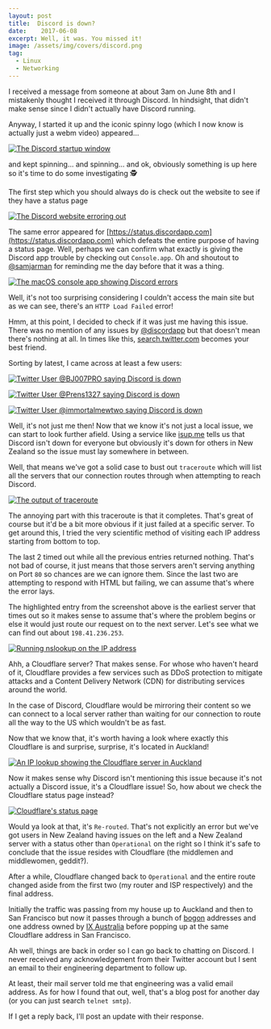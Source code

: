 ```yaml
---
layout: post
title:  Discord is down?
date:    2017-06-08
excerpt: Well, it was. You missed it!
image: /assets/img/covers/discord.png
tag:
  - Linux
  - Networking
---
```


I received a message from someone at about 3am on June 8th and I mistakenly thought I received it through Discord. In hindsight, that didn't make sense since I didn't actually have Discord running.

Anyway, I started it up and the iconic spinny logo (which I now know is actually just a webm video) appeared...

[![The Discord startup window][1]][1]

[1]: /assets/img/discord/startup.png

and kept spinning... and spinning... and ok, obviously something is up here so it's time to do some investigating 🕵️

The first step which you should always do is check out the website to see if they have a status page

[![The Discord website erroring out][2]][2]

[2]: /assets/img/discord/site.png

The same error appeared for [https://status.discordapp.com](https://status.discordapp.com) which defeats the entire purpose of having a status page. Well, perhaps we can confirm what exactly is giving the Discord app trouble by checking out `Console.app`. Oh and shoutout to [@samjarman](https://twitter.com/samjarman) for reminding me the day before that it was a thing.

[![The macOS console app showing Discord errors][3]][3]

[3]: /assets/img/discord/console.png

Well, it's not too surprising considering I couldn't access the main site but as we can see, there's an `HTTP Load Failed` error!

Hmm, at this point, I decided to check if it was just me having this issue. There was no mention of any issues by [@discordapp](https://twitter.com/discordapp) but that doesn't mean there's nothing at all. In times like this, [search.twitter.com](https://search.twitter.com) becomes your best friend.

Sorting by latest, I came across at least a few users:

[![Twitter User @BJ007PRO saying Discord is down][4]][4]

[4]: /assets/img/discord/tweet1.png

[![Twitter User @Prens1327 saying Discord is down][5]][5]

[5]: /assets/img/discord/tweet2.png

[![Twitter User @immortalmewtwo saying Discord is down][6]][6]

[6]: /assets/img/discord/tweet3.png

Well, it's not just me then! Now that we know it's not just a local issue, we can start to look further afield. Using a service like [isup.me](https://isup.me) tells us that Discord isn't down for everyone but obviously it's down for others in New Zealand so the issue must lay somewhere in between.

Well, that means we've got a solid case to bust out `traceroute` which will list all the servers that our connection routes through when attempting to reach Discord.

[![The output of traceroute][7]][7]

[7]: /assets/img/discord/traceroute.png

The annoying part with this traceroute is that it completes. That's great of course but it'd be a bit more obvious if it just failed at a specific server. To get around this, I tried the very scientific method of visiting each IP address starting from bottom to top.

The last 2 timed out while all the previous entries returned nothing. That's not bad of course, it just means that those servers aren't serving anything on Port `80` so chances are we can ignore them. Since the last two are attempting to respond with HTML but failing, we can assume that's where the error lays.

The highlighted entry from the screenshot above is the earliest server that times out so it makes sense to assume that's where the problem begins or else it would just route our request on to the next server. Let's see what we can find out about `198.41.236.253`.

[![Running nslookup on the IP address][8]][8]

[8]: /assets/img/discord/nslookup.png

Ahh, a Cloudflare server? That makes sense. For whose who haven't heard of it, Cloudflare provides a few services such as DDoS protection to mitigate attacks and a Content Delivery Network (CDN) for distributing services around the world.

In the case of Discord, Cloudflare would be mirroring their content so we can connect to a local server rather than waiting for our connection to route all the way to the US which wouldn't be as fast.

Now that we know that, it's worth having a look where exactly this Cloudflare is and surprise, surprise, it's located in Auckland!

[![An IP lookup showing the Cloudflare server in Auckland][9]][9]

[9]: /assets/img/discord/location.png

Now it makes sense why Discord isn't mentioning this issue because it's not actually a Discord issue, it's a Cloudflare issue! So, how about we check the Cloudflare status page instead?

[![Cloudflare's status page][10]][10]

[10]: /assets/img/discord/cloudflare.png

Would ya look at that, it's `Re-routed`. That's not explicitly an error but we've got users in New Zealand having issues on the left and a New Zealand server with a status other than `Operational` on the right so I think it's safe to conclude that the issue resides with Cloudflare (the middlemen and middlewomen, geddit?).

After a while, Cloudflare changed back to `Operational` and the entire route changed aside from the first two (my router and ISP respectively) and the final address.

Initially the traffic was passing from my house up to Auckland and then to San Francisco but now it passes through a bunch of [bogon](https://en.wikipedia.org/wiki/Bogon_filtering) addresses and one address owned by [IX Australia](https://www.ix.asn.au/) before popping up at the same Cloudflare address in San Francisco.

Ah well, things are back in order so I can go back to chatting on Discord. I never received any acknowledgement from their Twitter account but I sent an email to their engineering department to follow up.

At least, their mail server told me that engineering was a valid email address. As for how I found that out, well, that's a blog post for another day (or you can just search `telnet smtp`).

If I get a reply back, I'll post an update with their response.